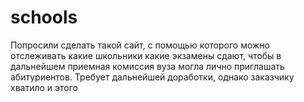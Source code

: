 # schools
Попросили сделать такой сайт, с помощью которого можно отслеживать какие школьники какие экзамены сдают, чтобы в дальнейшем приемная комиссия вуза могла лично приглашать абитуриентов. Требует дальнейшей доработки, однако заказчику хватило и этого
